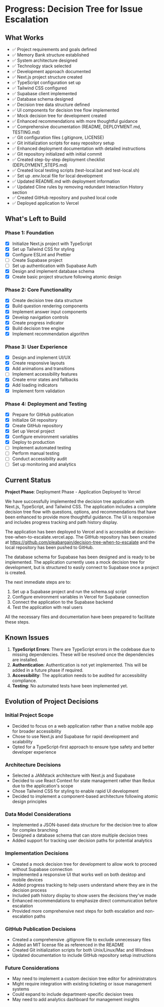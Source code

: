 # Progress: Decision Tree for Issue Escalation

## What Works

- ✅ Project requirements and goals defined
- ✅ Memory Bank structure established
- ✅ System architecture designed
- ✅ Technology stack selected
- ✅ Development approach documented
- ✅ Next.js project structure created
- ✅ TypeScript configuration set up
- ✅ Tailwind CSS configured
- ✅ Supabase client implemented
- ✅ Database schema designed
- ✅ Decision tree data structure defined
- ✅ UI components for decision tree flow implemented
- ✅ Mock decision tree for development created
- ✅ Enhanced recommendations with more thoughtful guidance
- ✅ Comprehensive documentation (README, DEPLOYMENT.md, TESTING.md)
- ✅ Git configuration files (.gitignore, LICENSE)
- ✅ Git initialization scripts for easy repository setup
- ✅ Enhanced deployment documentation with detailed instructions
- ✅ Git repository initialized with initial commit
- ✅ Created step-by-step deployment checklist (DEPLOYMENT_STEPS.md)
- ✅ Created local testing scripts (test-local.bat and test-local.sh)
- ✅ Set up .env.local file for local development
- ✅ Updated README.md with deployment information
- ✅ Updated Cline rules by removing redundant Interaction History section
- ✅ Created GitHub repository and pushed local code
- ✅ Deployed application to Vercel

## What's Left to Build

### Phase 1: Foundation
- [x] Initialize Next.js project with TypeScript
- [x] Set up Tailwind CSS for styling
- [x] Configure ESLint and Prettier
- [ ] Create Supabase project
- [ ] Set up authentication with Supabase Auth
- [x] Design and implement database schema
- [x] Create basic project structure following atomic design

### Phase 2: Core Functionality
- [x] Create decision tree data structure
- [x] Build question rendering components
- [x] Implement answer input components
- [x] Develop navigation controls
- [x] Create progress indicator
- [x] Build decision tree engine
- [x] Implement recommendation algorithm

### Phase 3: User Experience
- [x] Design and implement UI/UX
- [x] Create responsive layouts
- [x] Add animations and transitions
- [ ] Implement accessibility features
- [x] Create error states and fallbacks
- [x] Add loading indicators
- [x] Implement form validation

### Phase 4: Deployment and Testing
- [x] Prepare for GitHub publication
- [x] Initialize Git repository
- [x] Create GitHub repository
- [x] Set up Vercel project
- [x] Configure environment variables
- [x] Deploy to production
- [ ] Implement automated testing
- [ ] Perform manual testing
- [ ] Conduct accessibility audit
- [ ] Set up monitoring and analytics

## Current Status

**Project Phase**: Deployment Phase - Application Deployed to Vercel

We have successfully implemented the decision tree application with Next.js, TypeScript, and Tailwind CSS. The application includes a complete decision tree flow with questions, options, and recommendations that have been enhanced to provide more thoughtful guidance. The UI is responsive and includes progress tracking and path history display.

The application has been deployed to Vercel and is accessible at decision-tree-when-to-escalate.vercel.app. The GitHub repository has been created at https://github.com/pleabargain/decision-tree-when-to-escalate and the local repository has been pushed to GitHub.

The database schema for Supabase has been designed and is ready to be implemented. The application currently uses a mock decision tree for development, but is structured to easily connect to Supabase once a project is created.

The next immediate steps are to:
1. Set up a Supabase project and run the schema.sql script
2. Configure environment variables in Vercel for Supabase connection
3. Connect the application to the Supabase backend
4. Test the application with real users

All the necessary files and documentation have been prepared to facilitate these steps.

## Known Issues

1. **TypeScript Errors**: There are TypeScript errors in the codebase due to missing dependencies. These will be resolved once the dependencies are installed.
2. **Authentication**: Authentication is not yet implemented. This will be added in a future phase if required.
3. **Accessibility**: The application needs to be audited for accessibility compliance.
4. **Testing**: No automated tests have been implemented yet.

## Evolution of Project Decisions

### Initial Project Scope
- Decided to focus on a web application rather than a native mobile app for broader accessibility
- Chose to use Next.js and Supabase for rapid development and scalability
- Opted for a TypeScript-first approach to ensure type safety and better developer experience

### Architecture Decisions
- Selected a JAMstack architecture with Next.js and Supabase
- Decided to use React Context for state management rather than Redux due to the application's scope
- Chose Tailwind CSS for styling to enable rapid UI development
- Decided to implement a component-based architecture following atomic design principles

### Data Model Considerations
- Implemented a JSON-based data structure for the decision tree to allow for complex branching
- Designed a database schema that can store multiple decision trees
- Added support for tracking user decision paths for potential analytics

### Implementation Decisions
- Created a mock decision tree for development to allow work to proceed without Supabase connection
- Implemented a responsive UI that works well on both desktop and mobile devices
- Added progress tracking to help users understand where they are in the decision process
- Included path history display to show users the decisions they've made
- Enhanced recommendations to emphasize direct communication before escalation
- Provided more comprehensive next steps for both escalation and non-escalation paths

### GitHub Publication Decisions
- Created a comprehensive .gitignore file to exclude unnecessary files
- Added an MIT license file as referenced in the README
- Created Git initialization scripts for both Unix/Linux/Mac and Windows
- Updated documentation to include GitHub repository setup instructions

### Future Considerations
- May need to implement a custom decision tree editor for administrators
- Might require integration with existing ticketing or issue management systems
- Could expand to include department-specific decision trees
- May need to add analytics dashboard for management insights
